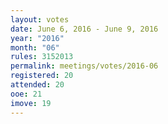 ```yaml
---
layout: votes
date: June 6, 2016 - June 9, 2016
year: "2016"
month: "06"
rules: 3152013
permalink: meetings/votes/2016-06
registered: 20
attended: 20
ooe: 21
imove: 19
---
```

